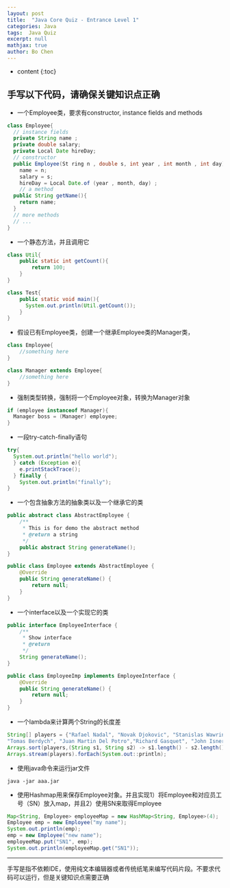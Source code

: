 ```yaml
---
layout: post
title:  "Java Core Quiz - Entrance Level 1"
categories: Java
tags:  Java Quiz
excerpt: null
mathjax: true
author: Bo Chen
---
```


* content
{:toc}

## 手写以下代码，请确保关键知识点正确

* 一个Employee类，要求有constructor, instance fields and methods

``` java
class Employee{
  // instance fields
  private String name ;
  private double salary;
  private Local Date hireDay;
  // constructor
  public Employee(St ring n , double s, int year , int month , int day){
    name = n;
    salary = s;
    hireDay = Local Date.of (year , month, day) ;
    // a method
  public String getName(){
    return name;
  }
  // more methods
  // ...
}
```

* 一个静态方法，并且调用它

``` java
class Util{
    public static int getCount(){
        return 100;
    }
}

class Test{
    public static void main(){
      System.out.println(Util.getCount());
    }
}
```

* 假设已有Employee类，创建一个继承Employee类的Manager类，

``` java
class Employee{
    //something here
}

class Manager extends Employee{
    //something here
}
```

* 强制类型转换，强制将一个Employee对象，转换为Manager对象

``` java
if (employee instanceof Manager){
  Manager boss = (Manager) employee;
}
```

* 一段try-catch-finally语句

``` java
try{
  System.out.println("hello world");
  } catch (Exception e){
    e.printStackTrace();
  } finally {
    System.out.println("finally");
}

```

* 一个包含抽象方法的抽象类以及一个继承它的类

``` java
public abstract class AbstractEmployee {
    /**
     * This is for demo the abstract method
     * @return a string
     */
    public abstract String generateName();
}

public class Employee extends AbstractEmployee {
    @Override
    public String generateName() {
        return null;
    }
}

```

* 一个interface以及一个实现它的类

``` java
public interface EmployeeInterface {
    /**
     * Show interface
     * @return
     */
    String generateName();
}

public class EmployeeImp implements EmployeeInterface {
    @Override
    public String generateName() {
        return null;
    }
}

```

* 一个lambda来计算两个String的长度差

``` java
String[] players = {"Rafael Nadal", "Novak Djokovic", "Stanislas Wawrinka", "David Ferrer", "Roger Federer", "Andy Murray",
"Tomas Berdych", "Juan Martin Del Potro","Richard Gasquet", "John Isner"};
Arrays.sort(players,(String s1, String s2) -> s1.length() - s2.length() );
Arrays.stream(players).forEach(System.out::println);
```

* 使用java命令来运行jar文件

`java -jar aaa.jar`

* 使用Hashmap用来保存Employee对象。并且实现1）将Employee和对应员工号（SN）放入map，并且2）使用SN来取得Employee

``` java
Map<String, Employee> employeeMap = new HashMap<String, Employee>(4);
Employee emp = new Employee("my name");
System.out.println(emp);
emp = new Employee("new name");
employeeMap.put("SN1", emp);
System.out.println(employeeMap.get("SN1"));
```

---------------------------------------------
手写是指不依赖IDE，使用纯文本编辑器或者传统纸笔来编写代码片段。不要求代码可以运行，但是关键知识点需要正确
